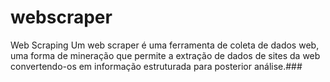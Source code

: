 # webscraper
Web Scraping Um web scraper é uma ferramenta de coleta de dados web, uma forma de mineração que permite a extração de dados de sites da web convertendo-os em informação estruturada para posterior análise.###


